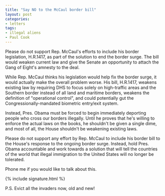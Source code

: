 ```yaml
---
title: "Say NO to the McCaul border bill"
layout: post
categories:
- letters
tags:
- illegal aliens
- Paul Cook
---
```


Please do not support Rep. McCaul's efforts to include his border legislation, H.R.1417, as part of the solution to end the border surge. The bill would weaken current law and give the Senate an opportunity to attach the Gang of Eight's amnesty to the deal.

While Rep. McCaul thinks his legislation would help fix the border surge, it would actually make the overall problem worse. His bill, H.R.1417, weakens existing law by requiring DHS to focus solely on high-traffic areas and the Southern border instead of all land and maritime borders, weakens the definition of "operational control", and could potentially gut the Congressionally-mandated biometric entry/exit system.

Instead, Pres. Obama must be forced to begin immediately deporting people who cross our borders illegally. Until he proves that he's willing to enforce the actual laws on the books, he shouldn't be given a single dime, and most of all, the House shouldn't be weakening existing laws.

Please do not support any effort by Rep. McCaul to include his border bill to the House's response to the ongoing border surge. Instead, hold Pres. Obama accountable and work towards a solution that will tell the countries of the world that illegal immigration to the United States will no longer be tolerated.

Phone me if you would like to talk about this.

{% include signature.html %}

P.S. Evict all the invaders now, old and new!